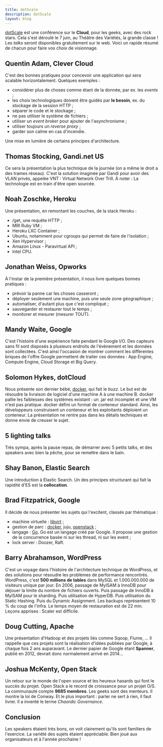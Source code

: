 ```yaml
---
title: dotScale
description: dotScale
layout: blog
---
```

[dotScale](http://www.dotscale.eu) est une conférence sur le **Cloud**, pour les geeks, avec des
rock stars. Cela s'est déroulé le 7 juin, au Théâtre des Variétés, la grande classe ! Les *talks*
seront disponibles gratuitement sur le web. Voici un rapide résumé de chacun pour faire vos choix de
visionnage.

## Quentin Adam, Clever Cloud

C'est des bonnes pratiques pour concevoir une application qui sera scalable horizontalement.
Quelques exemples :

-   considérer plus de choses comme étant de la donnée, par ex. les *events* ;
-   les choix technologiques doivent être guidés par **le besoin**, ex. du stockage de la session
    HTTP ;
-   séparer le code et le stockage ;
-   ne pas utiliser le système de fichiers ;
-   utiliser un *event broker* pour ajouter de l'asynchronisme ;
-   utiliser toujours un *reverse proxy* ;
-   garder son calme en cas d'incendie.

Une mise en lumière de certains principes d'architecture.

## Thomas Stocking, Gandi.net US

Ce sera la présentation la plus technique de la journée (on a même le droit a des trames réseau).
C'est la solution imaginée par Gandi pour avoir des VLAN privés, appelée VNT : Virtual Network Over
Trill. À noter : La technologie est en train d'être open sourcée.

## Noah Zoschke, Heroku

Une présentation, en remontant les couches, de la stack Heroku :

-   /get, une requête HTTP ;
-   MRI Ruby VM ;
-   Heroku LXC Container ;
-   Ubuntu, notamment pour cgroups qui permet de faire de l'isolation ;
-   Xen Hypervisor ;
-   Amazon Linux - Paravirtual API ;
-   Intel CPU.

## Jonathan Weiss, Opworks

À l'instar de la première présentation, il nous livre quelques bonnes pratiques :

-   prévoir la panne car les choses casseront ;
-   déployer seulement une machine, puis une seule zone géographique ;
-   automatiser, d'autant plus que c'est compliqué ;
-   sauvegarder et restaurer tout le temps ;
-   monitorer et mesurer (mesurer TOUT).

## Mandy Waite, Google

C'est l'histoire d'une expérience faite pendant le Google I/O. Des capteurs sans fil sont disposés à
plusieurs endroits de l'évènement et les données sont collectées. C'est ainsi l'occasion de montrer
comment les différentes briques de l'offre Google permettent de traiter ces données : App Engine,
Compute Engine, Cloud Storage et Big Query.

## Solomon Hykes, dotCloud

Nous présente son dernier bébé, [docker](http://www.docker.io/), qui fait le *buzz*. Le but est de
résoudre la livraison de logiciel d'une machine A à une machine B. docker pallie les faiblesses des
systèmes existant : un .jar est incomplet et une VM n'est pas pratique. docker défini un format de
conteneur standard. Ainsi, les développeurs construisent un conteneur et les exploitants déploient
un conteneur. La présentation ne rentre pas dans les détails techniques et donne envie de creuser le
sujet.

## 5 lighting talks

Très sympa, après la pause repas, de démarrer avec 5 petits talks, et des speakers avec bien la
pêche, pour se remettre dans le bain.

## Shay Banon, Elastic Search

Une introduction à Elastic Search. Un des principes structurant qui fait la rapidité d'ES est la
**collocation**.

## Brad Fitzpatrick, Google

Il décide de nous présenter les sujets qui l'excitent, classés par thématique :

-   machine virtuelle : [libvirt](http://libvirt.org/) ;
-   gestion de parc : [docker](http://www.docker.io/), juju, [openstack](http://www.openstack.org/)
    ;
-   langage : [Go](http://golang.org/). Go est un langage créé par Google. Il propose une gestion de
    la concurrence basée ni sur les thread, ni sur les event ;
-   lock server : Doozer, Raft.

## Barry Abrahamson, WordPress

C'est un voyage dans l'histoire de l'architecture technique de WordPress, et des solutions pour
résoudre les problèmes de performance rencontrés. WordPress, c'est **500 millions de tables** dans
MySQL et 1.000.000.000 de visiteurs unique par jour. En 2006, passage de MyISAM à InnoDB pour
déjouer la limite du nombre de fichiers ouverts. Puis passage de InnoDB à MyISAM pour le sharding.
Puis utilisation de HyperDB. Puis utilisation du Static Hashing. Puis du Dynamic Assignment. Les
backups représentent 10 % du coup de l'infra. Le temps moyen de restauration est de 22 min. Leçons
apprises : Scaler est difficile.

## Doug Cutting, Apache

Une présentation d'Hadoop et des projets liés comme Sqoop, Flume, … Il rappelle que ces projets sont
la réalisation d'idées publiées par Google, à chaque fois 2 ans auparavant. Le dernier papier de
Google étant **Spanner**, publié en 2012, devrait donc normalement arrivé en 2014…

## Joshua McKenty, Open Stack

Un retour sur le monde de l'open source et les heureux hasards qui font le succès du projet. Open
Stack a le record de croissance pour un projet O/S. La communauté compte **9685 membres**. Les geeks
sont des menteurs. Il montre la loi de Conway. Et le plus important : parler ne sert à rien, il faut
livrer. Il a inventé le terme _Chaordic Governance_.

## Conclusion

Les speakers étaient très bons, on voit clairement qu'ils sont familiers de l'exercice. La variété
des sujets étaient appréciable. Bien joué aux organisateurs et à l'année prochaine !
